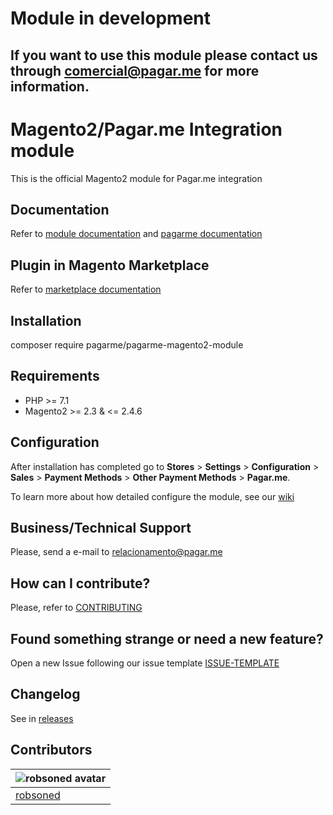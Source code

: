 # Module in development
## If you want to use this module please contact us through comercial@pagar.me for more information.

# Magento2/Pagar.me Integration module
This is the official Magento2 module for Pagar.me integration

## Documentation
Refer to [module documentation](https://github.com/pagarme/magento2-module/wiki)
and [pagarme documentation](https://docs.pagar.me/docs/magento-2-overview)

## Plugin in Magento Marketplace
Refer to [marketplace documentation](https://docs.pagar.me/docs/split-de-pagamentos-magento-2)

## Installation
composer require pagarme/pagarme-magento2-module

## Requirements
* PHP >= 7.1
* Magento2 >= 2.3 & <= 2.4.6

## Configuration

After installation has completed go to **Stores** > **Settings** > **Configuration** > **Sales** > **Payment Methods** > **Other Payment Methods** > **Pagar.me**.

To learn more about how detailed configure the module, see our [wiki](https://github.com/pagarme/magento2-module/wiki)

## Business/Technical Support

Please, send a e-mail to [relacionamento@pagar.me](mailto:relacionamento@pagar.me)

## How can I contribute?
Please, refer to [CONTRIBUTING](CONTRIBUTING.md)

## Found something strange or need a new feature?
Open a new Issue following our issue template [ISSUE-TEMPLATE](ISSUE-TEMPLATE.md)

## Changelog
See in [releases](https://github.com/pagarme/magento2-module/releases)


## Contributors
| ![robsoned avatar](https://avatars.githubusercontent.com/u/18008565?v=4) | 
|--------------------------------------------------------------------------------------
| [robsoned](https://github.com/robsoned)                                | 